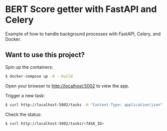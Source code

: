 # BERT Score getter with FastAPI and Celery

Example of how to handle background processes with FastAPI, Celery, and Docker.

## Want to use this project?

Spin up the containers:

```sh
$ docker-compose up -d --build
```

Open your browser to [http://localhost:5002](http://localhost:8004) to view the app.

Trigger a new task:

```sh
$ curl http://localhost:5002/tasks -H "Content-Type: application/json" --data '{"type": 0}'
```

Check the status:

```sh
$ curl http://localhost:5002/tasks/<TASK_ID>
```
